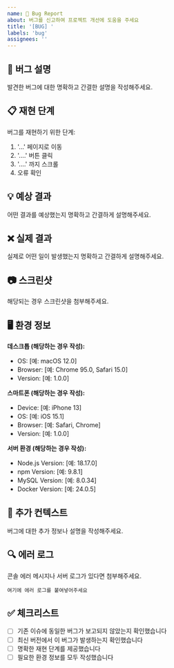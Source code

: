```yaml
---
name: 🐛 Bug Report
about: 버그를 신고하여 프로젝트 개선에 도움을 주세요
title: '[BUG] '
labels: 'bug'
assignees: ''
---
```


## 🐛 버그 설명
발견한 버그에 대한 명확하고 간결한 설명을 작성해주세요.

## 📋 재현 단계
버그를 재현하기 위한 단계:
1. '...' 페이지로 이동
2. '....' 버튼 클릭
3. '....' 까지 스크롤
4. 오류 확인

## 💡 예상 결과
어떤 결과를 예상했는지 명확하고 간결하게 설명해주세요.

## ❌ 실제 결과
실제로 어떤 일이 발생했는지 명확하고 간결하게 설명해주세요.

## 📷 스크린샷
해당되는 경우 스크린샷을 첨부해주세요.

## 🖥️ 환경 정보
**데스크톱 (해당하는 경우 작성):**
- OS: [예: macOS 12.0]
- Browser: [예: Chrome 95.0, Safari 15.0]
- Version: [예: 1.0.0]

**스마트폰 (해당하는 경우 작성):**
- Device: [예: iPhone 13]
- OS: [예: iOS 15.1]
- Browser: [예: Safari, Chrome]
- Version: [예: 1.0.0]

**서버 환경 (해당하는 경우 작성):**
- Node.js Version: [예: 18.17.0]
- npm Version: [예: 9.8.1]
- MySQL Version: [예: 8.0.34]
- Docker Version: [예: 24.0.5]

## 📝 추가 컨텍스트
버그에 대한 추가 정보나 설명을 작성해주세요.

## 🔍 에러 로그
콘솔 에러 메시지나 서버 로그가 있다면 첨부해주세요.

```
여기에 에러 로그를 붙여넣어주세요
```

## ✅ 체크리스트
- [ ] 기존 이슈에 동일한 버그가 보고되지 않았는지 확인했습니다
- [ ] 최신 버전에서 이 버그가 발생하는지 확인했습니다
- [ ] 명확한 재현 단계를 제공했습니다
- [ ] 필요한 환경 정보를 모두 작성했습니다
